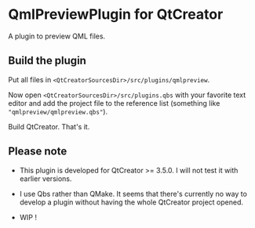 QmlPreviewPlugin for QtCreator
===============================

A plugin to preview QML files.

Build the plugin
-----------------
Put all files in `<QtCreatorSourcesDir>/src/plugins/qmlpreview`.

Now open `<QtCreatorSourcesDir>/src/plugins.qbs` with your favorite text editor and add the project file to the reference list (something like `"qmlpreview/qmlpreview.qbs"`).

Build QtCreator. That's it.

Please note
-----------------
- This plugin is developed for QtCreator >= 3.5.0. I will not test it with earlier versions.

- I use Qbs rather than QMake. It seems that there's currently no way to develop a plugin without having the whole QtCreator project opened.

- WIP !
